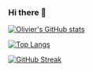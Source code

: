 ### Hi there 👋

<!-- [![Olivier's github stats](https://github-readme-stats.vercel.app/api?username=Olivier-Kango)](https://github.com/Olivier-Kango/github-readme-stats) -->
[![Olivier's GitHub stats](https://github-readme-stats.anuraghazra1.vercel.app/api?username=olivier-kango&count_private=true&include_all_commits=true&hide=contribs&show_icons=true)](https://github.com/olivier-kango)

[![Top Langs](https://github-readme-stats.vercel.app/api/top-langs/?username=Olivier-Kango)](https://github.com/Olivier-Kango/github-readme-stats) 

[![GitHub Streak](https://github-readme-streak-stats.herokuapp.com/?user=Olivier-Kango)](https://git.io/streak-stats)

<!--
**olivier-kango/olivier-kango** is a ✨ _special_ ✨ repository because its `README.md` (this file) appears on your GitHub profile.

Here are some ideas to get you started:

- 🔭 I’m currently working on ...
- 🌱 I’m currently learning ...
- 👯 I’m looking to collaborate on ...
- 🤔 I’m looking for help with ...
- 💬 Ask me about ...
- 📫 How to reach me: ...
- 😄 Pronouns: ...
- ⚡ Fun fact: ...
-->

